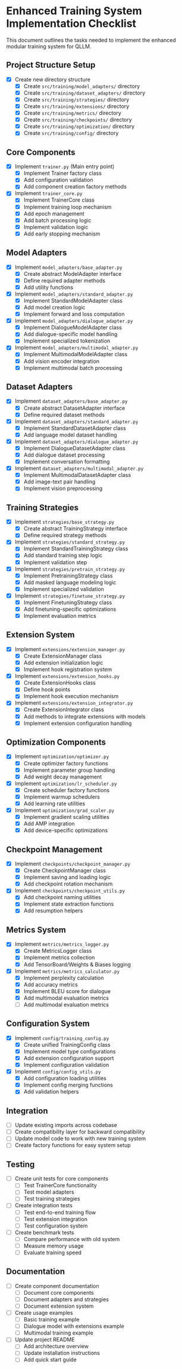 # Enhanced Training System Implementation Checklist

This document outlines the tasks needed to implement the enhanced modular training system for QLLM.

## Project Structure Setup

- [x] Create new directory structure
  - [x] Create `src/training/model_adapters/` directory
  - [x] Create `src/training/dataset_adapters/` directory
  - [x] Create `src/training/strategies/` directory
  - [x] Create `src/training/extensions/` directory
  - [x] Create `src/training/metrics/` directory
  - [x] Create `src/training/checkpoints/` directory
  - [x] Create `src/training/optimization/` directory
  - [x] Create `src/training/config/` directory

## Core Components

- [x] Implement `trainer.py` (Main entry point)
  - [x] Implement Trainer factory class
  - [x] Add configuration validation
  - [x] Add component creation factory methods
  
- [x] Implement `trainer_core.py`
  - [x] Implement TrainerCore class
  - [x] Implement training loop mechanism
  - [x] Add epoch management
  - [x] Add batch processing logic
  - [x] Implement validation logic
  - [x] Add early stopping mechanism

## Model Adapters

- [x] Implement `model_adapters/base_adapter.py`
  - [x] Create abstract ModelAdapter interface
  - [x] Define required adapter methods
  - [x] Add utility functions
  
- [x] Implement `model_adapters/standard_adapter.py`
  - [x] Implement StandardModelAdapter class
  - [x] Add model creation logic
  - [x] Implement forward and loss computation
  
- [x] Implement `model_adapters/dialogue_adapter.py`
  - [x] Implement DialogueModelAdapter class
  - [x] Add dialogue-specific model handling
  - [x] Implement specialized tokenization
  
- [x] Implement `model_adapters/multimodal_adapter.py`
  - [x] Implement MultimodalModelAdapter class
  - [x] Add vision encoder integration
  - [x] Implement multimodal batch processing

## Dataset Adapters

- [x] Implement `dataset_adapters/base_adapter.py`
  - [x] Create abstract DatasetAdapter interface
  - [x] Define required dataset methods
  
- [x] Implement `dataset_adapters/standard_adapter.py`
  - [x] Implement StandardDatasetAdapter class
  - [x] Add language model dataset handling
  
- [x] Implement `dataset_adapters/dialogue_adapter.py`
  - [x] Implement DialogueDatasetAdapter class
  - [x] Add dialogue dataset processing
  - [x] Implement conversation formatting
  
- [x] Implement `dataset_adapters/multimodal_adapter.py`
  - [x] Implement MultimodalDatasetAdapter class
  - [x] Add image-text pair handling
  - [x] Implement vision preprocessing

## Training Strategies

- [x] Implement `strategies/base_strategy.py`
  - [x] Create abstract TrainingStrategy interface
  - [x] Define required strategy methods
  
- [x] Implement `strategies/standard_strategy.py`
  - [x] Implement StandardTrainingStrategy class
  - [x] Add standard training step logic
  - [x] Implement validation step
  
- [x] Implement `strategies/pretrain_strategy.py`
  - [x] Implement PretrainingStrategy class
  - [x] Add masked language modeling logic
  - [x] Implement specialized validation
  
- [x] Implement `strategies/finetune_strategy.py`
  - [x] Implement FinetuningStrategy class
  - [x] Add finetuning-specific optimizations
  - [x] Implement evaluation metrics

## Extension System

- [x] Implement `extensions/extension_manager.py`
  - [x] Create ExtensionManager class
  - [x] Add extension initialization logic
  - [x] Implement hook registration system
  
- [x] Implement `extensions/extension_hooks.py`
  - [x] Create ExtensionHooks class
  - [x] Define hook points
  - [x] Implement hook execution mechanism
  
- [x] Implement `extensions/extension_integrator.py`
  - [x] Create ExtensionIntegrator class
  - [x] Add methods to integrate extensions with models
  - [x] Implement extension configuration handling

## Optimization Components

- [x] Implement `optimization/optimizer.py`
  - [x] Create optimizer factory functions
  - [x] Implement parameter group handling
  - [x] Add weight decay management
  
- [x] Implement `optimization/lr_scheduler.py`
  - [x] Create scheduler factory functions
  - [x] Implement warmup schedulers
  - [x] Add learning rate utilities
  
- [x] Implement `optimization/grad_scaler.py`
  - [x] Implement gradient scaling utilities
  - [x] Add AMP integration
  - [x] Add device-specific optimizations

## Checkpoint Management

- [x] Implement `checkpoints/checkpoint_manager.py`
  - [x] Create CheckpointManager class
  - [x] Implement saving and loading logic
  - [x] Add checkpoint rotation mechanism
  
- [x] Implement `checkpoints/checkpoint_utils.py`
  - [x] Add checkpoint naming utilities
  - [x] Implement state extraction functions
  - [x] Add resumption helpers
## Metrics System

- [x] Implement `metrics/metrics_logger.py`
  - [x] Create MetricsLogger class
  - [x] Implement metrics collection
  - [x] Add TensorBoard/Weights & Biases logging
  
- [x] Implement `metrics/metrics_calculator.py`
  - [x] Implement perplexity calculation
  - [x] Add accuracy metrics
  - [x] Implement BLEU score for dialogue
  - [x] Add multimodal evaluation metrics
  - [ ] Add multimodal evaluation metrics

## Configuration System

- [x] Implement `config/training_config.py`
  - [x] Create unified TrainingConfig class
  - [x] Implement model type configurations
  - [x] Add extension configuration support
  - [x] Implement configuration validation
  
- [x] Implement `config/config_utils.py`
  - [x] Add configuration loading utilities
  - [x] Implement config merging functions
  - [x] Add validation helpers

## Integration

- [ ] Update existing imports across codebase
- [ ] Create compatibility layer for backward compatibility
- [ ] Update model code to work with new training system
- [ ] Create factory functions for easy system setup

## Testing

- [ ] Create unit tests for core components
  - [ ] Test TrainerCore functionality
  - [ ] Test model adapters
  - [ ] Test training strategies
  
- [ ] Create integration tests
  - [ ] Test end-to-end training flow
  - [ ] Test extension integration
  - [ ] Test configuration system
  
- [ ] Create benchmark tests
  - [ ] Compare performance with old system
  - [ ] Measure memory usage
  - [ ] Evaluate training speed

## Documentation

- [ ] Create component documentation
  - [ ] Document core components
  - [ ] Document adapters and strategies
  - [ ] Document extension system
  
- [ ] Create usage examples
  - [ ] Basic training example
  - [ ] Dialogue model with extensions example
  - [ ] Multimodal training example
  
- [ ] Update project README
  - [ ] Add architecture overview
  - [ ] Update installation instructions
  - [ ] Add quick start guide